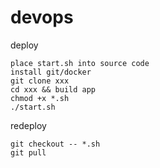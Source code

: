 # devops

deploy

    place start.sh into source code
    install git/docker
    git clone xxx
    cd xxx && build app
    chmod +x *.sh
    ./start.sh

redeploy

    git checkout -- *.sh
    git pull